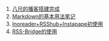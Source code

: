 1. [八尺的播客搭建完成](https://bachi.fun/2020/03/20/%E4%B8%AA%E4%BA%BA%E6%92%AD%E5%AE%A2%E6%90%AD%E5%BB%BA%E5%AE%8C%E6%88%90/)
2. [Markdown的基本用法笔记](https://bachi.fun/2020/03/20/Markdown%E5%9F%BA%E6%9C%AC%E7%94%A8%E6%B3%95/)
3. [Inoreader+RSShub+Instapape初使用](https://bachi.fun/2020/03/22/Inoreader+RSShub+Instapaper/)
4. [RSS-Bridge的使用](https://bachi.fun/2020/03/23/RSS-Bridge%E7%9A%84%E4%BD%BF%E7%94%A8/)
